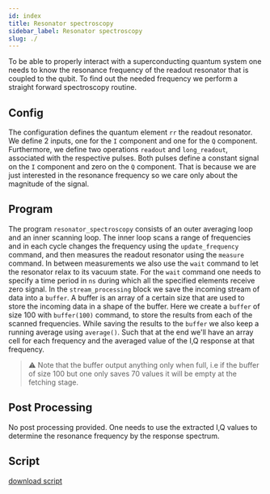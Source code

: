 ```yaml
---
id: index
title: Resonator spectroscopy
sidebar_label: Resonator spectroscopy
slug: ./
---
```


To be able to properly interact with a superconducting quantum system 
one needs to know the resonance frequency of the readout resonator that is coupled to the qubit.
To find out the needed frequency we perform a straight forward spectroscopy routine.

## Config
The configuration defines the quantum element `rr` the readout resonator.
We define 2 inputs, one for the `I` component and one for the `Q` component.
Furthermore, we define two operations `readout` and `long_readout`, associated with the respective pulses.
Both pulses define a constant signal on the `I` component and zero on the `Q` component. 
That is because we are just interested in the resonance frequency so we care only about the magnitude of the signal.

## Program
The program `resonator_spectroscopy` consists of an outer averaging loop and an inner scanning loop.
The inner loop scans a range of frequencies and in each cycle changes the frequency using the `update_frequency` command,
and then measures the readout resonator using the `measure` command.
In between measurements we also use the `wait` command to let the resonator relax to its vacuum state. 
For the `wait` command one needs to specify a time period in `ns` during which all the specified elements receive zero signal.
In the `stream_processing` block we save the incoming stream of data into a `buffer`. 
A buffer is an array of a certain size that are used to store the incoming data in a shape of the buffer.
Here we create a `buffer` of size 100 with `buffer(100)` command, to store the results from each of the scanned frequencies.
While saving the results to the `buffer` we also keep a running average using `average()`.
Such that at the end we'll have an array cell for each frequency and the averaged value 
of the I,Q response at that frequency.

> ⚠ Note that the buffer output anything only when full, 
>i.e if the buffer of size 100 but one only saves 70 values it will be empty at the fetching stage.

## Post Processing
No post processing provided. 
One needs to use the extracted I,Q values to determine the resonance frequency by the response spectrum.

## Script

[download script](resonator_spectroscopy.py)
